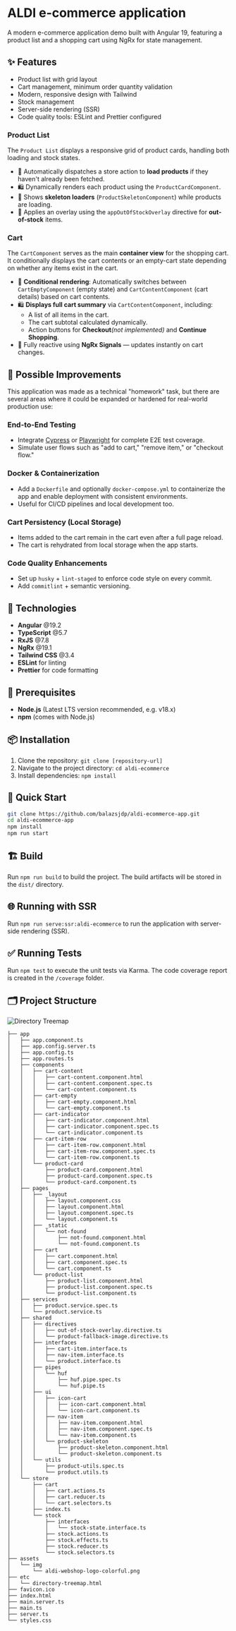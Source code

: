 # ALDI e-commerce application

A modern e-commerce application demo built with Angular 19, featuring a product list and a shopping cart using NgRx for state management.

## ✨  Features
- Product list with grid layout
- Cart management, minimum order quantity validation
- Modern, responsive design with Tailwind
- Stock management
- Server-side rendering (SSR)
- Code quality tools: ESLint and Prettier configured

### Product List

The `Product List` displays a responsive grid of product cards, handling both loading and stock states.


- 🔄 Automatically dispatches a store action to **load products** if they haven't already been fetched.
- 🛍️ Dynamically renders each product using the `ProductCardComponent`.
- 🧊 Shows **skeleton loaders** (`ProductSkeletonComponent`) while products are loading.
- 🚫 Applies an overlay using the `appOutOfStockOverlay` directive for **out-of-stock** items.

### Cart

The `CartComponent` serves as the main **container view** for the shopping cart. It conditionally displays the cart contents or an empty-cart state depending on whether any items exist in the cart.

- 🧠 **Conditional rendering**: Automatically switches between `CartEmptyComponent` (empty state) and `CartContentComponent` (cart details) based on cart contents.
- 🛍️ **Displays full cart summary** via `CartContentComponent`, including:
  - A list of all items in the cart.
  - The cart subtotal calculated dynamically.
  - Action buttons for **Checkout**<em>(not implemented)</em> and **Continue Shopping**.
- 🔁 Fully reactive using **NgRx Signals** — updates instantly on cart changes.


## 🚧 Possible Improvements

This application was made as a technical "homework" task, but there are several areas where it could be expanded or hardened for real-world production use:

### End-to-End Testing
- Integrate [Cypress](https://www.cypress.io/) or [Playwright](https://playwright.dev/) for complete E2E test coverage.
- Simulate user flows such as "add to cart," "remove item," or "checkout flow."

### Docker & Containerization
- Add a `Dockerfile` and optionally `docker-compose.yml` to containerize the app and enable deployment with consistent environments.
- Useful for CI/CD pipelines and local development too.

### Cart Persistency (Local Storage)
- Items added to the cart remain in the cart even after a full page reload.
- The cart is rehydrated from local storage when the app starts.

### Code Quality Enhancements
- Set up `husky` + `lint-staged` to enforce code style on every commit.
- Add `commitlint` + semantic versioning.

## 🧰 Technologies

- **Angular** @19.2
- **TypeScript** @5.7
- **RxJS** @7.8
- **NgRx** @19.1
- **Tailwind CSS** @3.4
- **ESLint** for linting
- **Prettier** for code formatting

## 🧱 Prerequisites
- **Node.js** (Latest LTS version recommended, e.g. v18.x)
- **npm** (comes with Node.js)

## 📦 Installation
1. Clone the repository:
   `git clone [repository-url]`
2. Navigate to the project directory: `cd aldi-ecommerce`
3. Install dependencies: `npm install`

## 🚀 Quick Start

```bash
git clone https://github.com/balazsjdp/aldi-ecommerce-app.git
cd aldi-ecommerce-app
npm install
npm run start
```


## 🏗️ Build

Run `npm run build` to build the project. The build artifacts will be stored in the `dist/` directory.

## 🌐 Running with SSR

Run `npm run serve:ssr:aldi-ecommerce` to run the application with server-side rendering (SSR).

## ✅ Running Tests

Run `npm test` to execute the unit tests via Karma. The code coverage report is created in the `/coverage` folder.

## 🗂️ Project Structure

![Directory Treemap](src/etc/directory-treemap.png)


```
├── app
│   ├── app.component.ts
│   ├── app.config.server.ts
│   ├── app.config.ts
│   ├── app.routes.ts
│   ├── components
│   │   ├── cart-content
│   │   │   ├── cart-content.component.html
│   │   │   ├── cart-content.component.spec.ts
│   │   │   └── cart-content.component.ts
│   │   ├── cart-empty
│   │   │   ├── cart-empty.component.html
│   │   │   └── cart-empty.component.ts
│   │   ├── cart-indicator
│   │   │   ├── cart-indicator.component.html
│   │   │   ├── cart-indicator.component.spec.ts
│   │   │   └── cart-indicator.component.ts
│   │   ├── cart-item-row
│   │   │   ├── cart-item-row.component.html
│   │   │   ├── cart-item-row.component.spec.ts
│   │   │   └── cart-item-row.component.ts
│   │   └── product-card
│   │       ├── product-card.component.html
│   │       ├── product-card.component.spec.ts
│   │       └── product-card.component.ts
│   ├── pages
│   │   ├── _layout
│   │   │   ├── layout.component.css
│   │   │   ├── layout.component.html
│   │   │   ├── layout.component.spec.ts
│   │   │   └── layout.component.ts
│   │   ├── _static
│   │   │   └── not-found
│   │   │       ├── not-found.component.html
│   │   │       └── not-found.component.ts
│   │   ├── cart
│   │   │   ├── cart.component.html
│   │   │   ├── cart.component.spec.ts
│   │   │   └── cart.component.ts
│   │   └── product-list
│   │       ├── product-list.component.html
│   │       ├── product-list.component.spec.ts
│   │       └── product-list.component.ts
│   ├── services
│   │   ├── product.service.spec.ts
│   │   └── product.service.ts
│   ├── shared
│   │   ├── directives
│   │   │   ├── out-of-stock-overlay.directive.ts
│   │   │   └── product-fallback-image.directive.ts
│   │   ├── interfaces
│   │   │   ├── cart-item.interface.ts
│   │   │   ├── nav-item.interface.ts
│   │   │   └── product.interface.ts
│   │   ├── pipes
│   │   │   └── huf
│   │   │       ├── huf.pipe.spec.ts
│   │   │       └── huf.pipe.ts
│   │   ├── ui
│   │   │   ├── icon-cart
│   │   │   │   ├── icon-cart.component.html
│   │   │   │   └── icon-cart.component.ts
│   │   │   ├── nav-item
│   │   │   │   ├── nav-item.component.html
│   │   │   │   ├── nav-item.component.spec.ts
│   │   │   │   └── nav-item.component.ts
│   │   │   └── product-skeleton
│   │   │       ├── product-skeleton.component.html
│   │   │       └── product-skeleton.component.ts
│   │   └── utils
│   │       ├── product-utils.spec.ts
│   │       └── product.utils.ts
│   └── store
│       ├── cart
│       │   ├── cart.actions.ts
│       │   ├── cart.reducer.ts
│       │   └── cart.selectors.ts
│       ├── index.ts
│       └── stock
│           ├── interfaces
│           │   └── stock-state.interface.ts
│           ├── stock.actions.ts
│           ├── stock.effects.ts
│           ├── stock.reducer.ts
│           └── stock.selectors.ts
├── assets
│   └── img
│       └── aldi-webshop-logo-colorful.png
├── etc
│   └── directory-treemap.html
├── favicon.ico
├── index.html
├── main.server.ts
├── main.ts
├── server.ts
└── styles.css
```